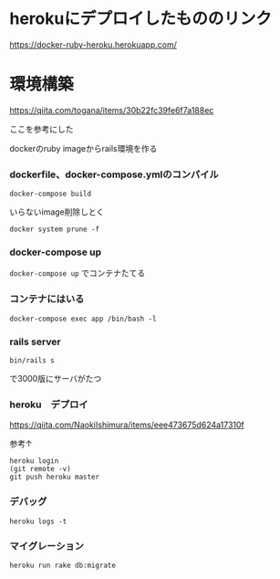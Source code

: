 
# herokuにデプロイしたもののリンク
https://docker-ruby-heroku.herokuapp.com/

# 環境構築
https://qiita.com/togana/items/30b22fc39fe6f7a188ec

ここを参考にした

dockerのruby imageからrails環境を作る


### dockerfile、docker-compose.ymlのコンパイル
```docker-compose build```

いらないimage削除しとく

```docker system prune -f```

### docker-compose up
```docker-compose up```
でコンテナたてる

### コンテナにはいる
```docker-compose exec app /bin/bash -l```


### rails server
```bin/rails s```

で3000版にサーバがたつ

### heroku　デプロイ
https://qiita.com/NaokiIshimura/items/eee473675d624a17310f

参考↑
```
heroku login
(git remote -v)
git push heroku master
```

### デバッグ
```
heroku logs -t
```

### マイグレーション
```
heroku run rake db:migrate
```
